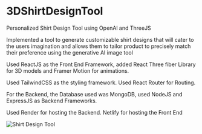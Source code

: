 # 3DShirtDesignTool

Personalized Shirt Design Tool using OpenAl and ThreeJS

Implemented a tool to generate customizable shirt designs that will cater to the users imagination and allows them to
tailor product to precisely match their preference using the generative AI image tool

Used ReactJS as the Front End Framework, added React Three fiber Library for 3D models and Framer Motion for
animations.

Used TailwindCSS as the styling framework. Used React Router for Routing.

For the Backend, the Database used was MongoDB, used NodeJS and ExpressJS as Backend Frameworks.

Used Render for hosting the Backend. Netlify for hosting the Front End

![Shirt Design Tool](https://github.com/AjayKasthala/3DShirtDesignTool/assets/34419981/22c18a41-2cc4-4601-9d9a-29703d09abac)
